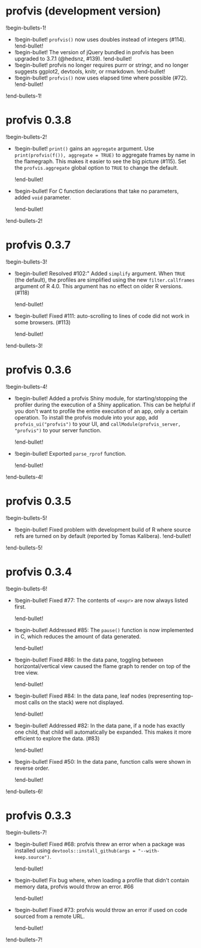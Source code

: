 # profvis (development version)

!begin-bullets-1!

-   !begin-bullet!
    `profvis()` now uses doubles instead of integers (#114).
    !end-bullet!
-   !begin-bullet!
    The version of jQuery bundled in profvis has been upgraded to 3.7.1
    (@hedsnz, #139).
    !end-bullet!
-   !begin-bullet!
    profvis no longer requires purrr or stringr, and no longer suggests
    ggplot2, devtools, knitr, or rmarkdown.
    !end-bullet!
-   !begin-bullet!
    `profvis()` now uses elapsed time where possible (#72).
    !end-bullet!

!end-bullets-1!

# profvis 0.3.8

!begin-bullets-2!

-   !begin-bullet!
    `print()` gains an `aggregate` argument. Use
    `print(profvis(f()), aggregate = TRUE)` to aggregate frames by name
    in the flamegraph. This makes it easier to see the big picture
    (#115). Set the `profvis.aggregate` global option to `TRUE` to
    change the default.

    !end-bullet!
-   !begin-bullet!
    For C function declarations that take no parameters, added `void`
    parameter.

    !end-bullet!

!end-bullets-2!

# profvis 0.3.7

!begin-bullets-3!

-   !begin-bullet!
    Resolved #102:" Added `simplify` argument. When `TRUE` (the
    default), the profiles are simplified using the new
    `filter.callframes` argument of R 4.0. This argument has no effect
    on older R versions. (#118)

    !end-bullet!
-   !begin-bullet!
    Fixed #111: auto-scrolling to lines of code did not work in some
    browsers. (#113)

    !end-bullet!

!end-bullets-3!

# profvis 0.3.6

!begin-bullets-4!

-   !begin-bullet!
    Added a profvis Shiny module, for starting/stopping the profiler
    during the execution of a Shiny application. This can be helpful if
    you don't want to profile the entire execution of an app, only a
    certain operation. To install the profvis module into your app, add
    `profvis_ui("profvis")` to your UI, and
    `callModule(profvis_server, "profvis")` to your server function.

    !end-bullet!
-   !begin-bullet!
    Exported `parse_rprof` function.

    !end-bullet!

!end-bullets-4!

# profvis 0.3.5

!begin-bullets-5!

-   !begin-bullet!
    Fixed problem with development build of R where source refs are
    turned on by default (reported by Tomas Kalibera).
    !end-bullet!

!end-bullets-5!

# profvis 0.3.4

!begin-bullets-6!

-   !begin-bullet!
    Fixed #77: The contents of `<expr>` are now always listed first.

    !end-bullet!
-   !begin-bullet!
    Addressed #85: The `pause()` function is now implemented in C, which
    reduces the amount of data generated.

    !end-bullet!
-   !begin-bullet!
    Fixed #86: In the data pane, toggling between horizontal/vertical
    view caused the flame graph to render on top of the tree view.

    !end-bullet!
-   !begin-bullet!
    Fixed #84: In the data pane, leaf nodes (representing top-most calls
    on the stack) were not displayed.

    !end-bullet!
-   !begin-bullet!
    Addressed #82: In the data pane, if a node has exactly one child,
    that child will automatically be expanded. This makes it more
    efficient to explore the data. (#83)

    !end-bullet!
-   !begin-bullet!
    Fixed #50: In the data pane, function calls were shown in reverse
    order.

    !end-bullet!

!end-bullets-6!

# profvis 0.3.3

!begin-bullets-7!

-   !begin-bullet!
    Fixed #68: profvis threw an error when a package was installed using
    `devtools::install_github(args = "--with-keep.source")`.

    !end-bullet!
-   !begin-bullet!
    Fix bug where, when loading a profile that didn't contain memory
    data, profvis would throw an error. #66

    !end-bullet!
-   !begin-bullet!
    Fixed #73: profvis would throw an error if used on code sourced from
    a remote URL.

    !end-bullet!

!end-bullets-7!
